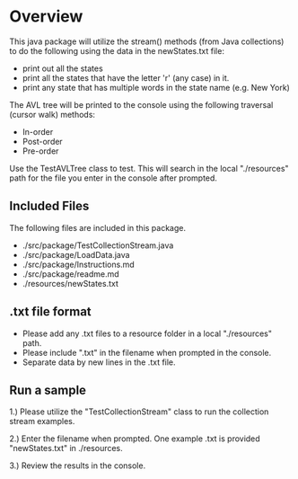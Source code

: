 # Overview
This java package will utilize the stream() methods (from Java collections) to do the following using the data in the newStates.txt file:
* print out all the states
* print all the states that have the letter 'r' (any case) in it.
* print any state that has multiple words in the state name (e.g. New York)

The AVL tree will be printed to the console using the following traversal (cursor walk) methods:
* In-order
* Post-order
* Pre-order

Use the TestAVLTree class to test. This will search in the local "./resources" path for the file you enter in the console after prompted. 

## Included Files
The following files are included in this package.
* ./src/package/TestCollectionStream.java
* ./src/package/LoadData.java
* ./src/package/Instructions.md
* ./src/package/readme.md
* ./resources/newStates.txt

## .txt file format
* Please add any .txt files to a resource folder in a local "./resources" path.
* Please include ".txt" in the filename when prompted in the console.
* Separate data by new lines in the .txt file.

## Run a sample
1.) Please utilize the "TestCollectionStream" class to run the collection stream examples.

2.) Enter the filename when prompted. One example .txt is provided "newStates.txt" in ./resources.

3.) Review the results in the console.
